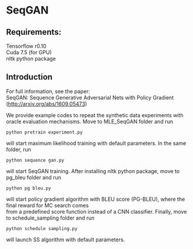 # SeqGAN

## Requirements: 
Tensorflow r0.10  
Cuda 7.5 (for GPU)  
nltk python package

## Introduction
For full information, see the paper:  
SeqGAN: Sequence Generative Adversarial Nets with Policy Gradient (http://arxiv.org/abs/1609.05473)  
  

We provide example codes to repeat the synthetic data experiments with oracle evaluation mechanisms.
Move to MLE_SeqGAN folder and run
```
python pretrain experiment.py
```
will start maximum likelihood training with default parameters.
In the same folder, run
```
python sequence gan.py
```
will start SeqGAN training.
After installing nltk python package, move to pg_bleu folder and run
```
python pg bleu.py
```
will start policy gradient algorithm with BLEU score (PG-BLEU), where the final reward for MC search comes  
from a predefined score function instead of a CNN classifier.
Finally, move to schedule_sampling folder and run
```
python schedule sampling.py
```
will launch SS algorithm with default parameters.
